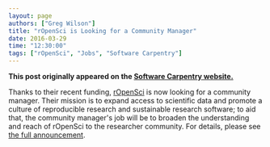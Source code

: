 ```yaml
---
layout: page
authors: ["Greg Wilson"]
title: "rOpenSci is Looking for a Community Manager"
date: 2016-03-29
time: "12:30:00"
tags: ["rOpenSci", "Jobs", "Software Carpentry"]
---
```


<p><b>This post originally appeared on the <a href="https://software-carpentry.org/">Software Carpentry website.</a></b></p>

Thanks to their recent funding,
[rOpenSci](http://ropensci.org/) is now looking for a community manager.
Their mission is to expand access to scientific data
and promote a culture of reproducible research and sustainable research software;
to aid that,
the community manager's job will be
to broaden the understanding and reach of rOpenSci to the researcher community.
For details,
please see [the full announcement](http://ropensci.org/blog/2016/03/10/community-manager-position).
